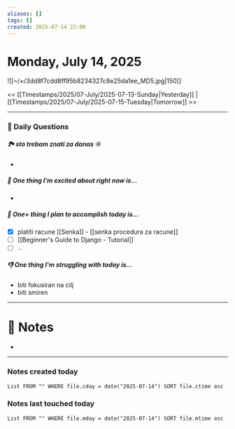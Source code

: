 ```yaml
---
aliases: []
tags: []
created: 2025-07-14 22:00
---
```

# Monday, July 14, 2025

![[~/×/3dd8f7cdd8ff95b8234327c8e25da1ee_MD5.jpg|150]]

<< [[Timestamps/2025/07-July/2025-07-13-Sunday|Yesterday]] | [[Timestamps/2025/07-July/2025-07-15-Tuesday|Tomorrow]] >>

---
### 📅 Daily Questions

##### 🏞️️ sto trebam znati za danas ☀️
- 

##### 🙌 One thing I'm excited about right now is...
- 

##### 🚀 One+ thing I plan to accomplish today is...
- [x] platiti racune [[Senka]] - [[senka procedura za racune]]
- [ ] [[Beginner's Guide to Django - Tutorial]]
- [ ] ..

##### 👎 One thing I'm struggling with today is...
- biti fokusiran na cilj
- biti smiren

---
# 📝 Notes
- 

---
### Notes created today
```dataview
List FROM "" WHERE file.cday = date("2025-07-14") SORT file.ctime asc
```

### Notes last touched today
```dataview
List FROM "" WHERE file.mday = date("2025-07-14") SORT file.mtime asc
```
